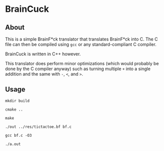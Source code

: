 # BrainCuck

## About

This is a simple BrainF\*ck translator that translates BrainF\*ck into C.
The C file can then be compiled using `gcc` or any standard-compliant C compiler.

BrainCuck is written in C++ however.

This translator does perform minor optimizations (which would probably be done by
the C compiler anyway) such as turning multiple `+` into a single addition and
the same with `-`, `<`, and `>`.

## Usage
`mkdir build`

`cmake ..`

`make`

`./out ../res/tictactoe.bf bf.c`

`gcc bf.c -O3`

`./a.out`
